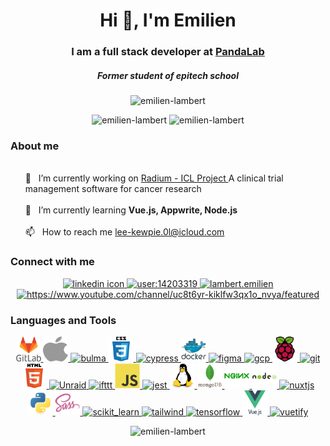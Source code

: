 <!-- ```html -->
<h1 align="center">Hi 👋, I'm Emilien</h1>
<h3 align="center">I am a full stack developer at <a href="https://pro.pandalab.fr" target="_blank">PandaLab</a></h3>
<h5 align="center">Former student of epitech school</h5>

<!-- ```html -->
<p align="center">
  <img
    src="https://komarev.com/ghpvc/?username=emilien-lambert&label=Profile%20views&color=0e75b6&style=flat"
    alt="emilien-lambert"
  />
</p>
<!-- ``` -->
<!-- ```html -->
<div align="center">
  <img
    src="https://github-readme-stats-mocha-ten-50.vercel.app/api?username=emilien-lambert&show_icons=true&locale=en&count_private=true&theme=dracula"
    alt="emilien-lambert"
  />
  <img
    src="https://github-profile-trophy.vercel.app/?username=emilien-lambert&column=3&theme=dracula&margin-w=5&margin-h=5"
    alt="emilien-lambert"
  />
</div>
<!-- ``` -->

<!-- ```html -->
<h3 align="left">About me</h3>
<ul style="list-style-type: none">
  <!-- <li>
    <span>
      🎓   You can see my resume
      <a href="https://cv.emilien-lambert.com/" target="_blank"> here </a>
    </span>
  </li> -->
  <br />
  <li>
    <span>
      🔭   I’m currently working on
      <a href="https://icl.radium-tech.com" target="_blank">
        Radium - ICL Project
      </a>
      A clinical trial management software for cancer research
    </span>
  </li>
  <br />
  <li>
    <span>
      🌱   I’m currently learning
      <strong>Vue.js, Appwrite, Node.js</strong>
    </span>
  </li>
  <br />
  <li>
    <span>
      📫   How to reach me
      <a itemprop="email" href="mailto:lee-kewpie.0l@icloud.com"
        >lee-kewpie.0l@icloud.com</a
      >
    </span>
  </li>
  <!-- <br />
  <li>
    <span>
      🎮   You think you can beat me at
      <a href="https://game.emilien-lambert.com" target="_blank"
        >retro gaming</a
      >?
    </span>
  </li> -->
</ul>
<!-- ``` -->

<!-- ```html -->
<h3 align="left">Connect with me</h3>
<p align="center">
  <a href="https://linkedin.com/in/emilien-lambert" target="_blank">
    <img
      src="https://raw.githubusercontent.com/rahuldkjain/github-profile-readme-generator/master/src/images/icons/Social/linked-in-alt.svg"
      alt="linkedin icon"
      height="30"
      width="40"
    />
  </a>
  <a href="https://stackoverflow.com/users/user:14203319" target="_blank">
    <img
      src="https://raw.githubusercontent.com/rahuldkjain/github-profile-readme-generator/master/src/images/icons/Social/stack-overflow.svg"
      alt="user:14203319"
      height="30"
      width="40"
    />
  </a>
  <a href="https://instagram.com/lambert.emilien" target="_blank">
    <img
      src="https://raw.githubusercontent.com/rahuldkjain/github-profile-readme-generator/master/src/images/icons/Social/instagram.svg"
      alt="lambert.emilien"
      height="30"
      width="40"
    />
  </a>
  <a
    href="https://www.youtube.com/@emilienlambert3636/"
    target="_blank"
  >
    <img
      src="https://raw.githubusercontent.com/rahuldkjain/github-profile-readme-generator/master/src/images/icons/Social/youtube.svg"
      alt="https://www.youtube.com/channel/uc8t6yr-kiklfw3qx1o_nvya/featured"
      height="30"
      width="40"
    />
  </a>
</p>
<!-- ``` -->

<!-- ```html -->
<h3 align="left">Languages and Tools</h3>
<p align="center">
  <a href="https://gitlab.com/" target="_blank" rel="noreferrer">
    <img src="./icons/gitlab.svg" alt="gitlab" width="40" height="40" />
  </a>
  <a href="https://apple.com/" target="_blank" rel="noreferrer">
    <img src="./icons/apple.svg" alt="apple" width="40" height="40" />
  </a>
  <a href="https://bulma.io/" target="_blank" rel="noreferrer">
    <img
      src="https://raw.githubusercontent.com/gilbarbara/logos/804dc257b59e144eaca5bc6ffd16949752c6f789/logos/bulma.svg"
      alt="bulma"
      width="40"
      height="40"
    />
  </a>
  <a href="https://www.w3schools.com/css/" target="_blank" rel="noreferrer">
    <img
      src="https://raw.githubusercontent.com/devicons/devicon/master/icons/css3/css3-original-wordmark.svg"
      alt="css3"
      width="40"
      height="40"
    />
  </a>
  <a href="https://www.cypress.io" target="_blank" rel="noreferrer">
    <img
      src="https://raw.githubusercontent.com/simple-icons/simple-icons/6e46ec1fc23b60c8fd0d2f2ff46db82e16dbd75f/icons/cypress.svg"
      alt="cypress"
      width="40"
      height="40"
    />
  </a>
  <a href="https://www.docker.com/" target="_blank" rel="noreferrer">
    <img
      src="https://raw.githubusercontent.com/devicons/devicon/master/icons/docker/docker-original-wordmark.svg"
      alt="docker"
      width="40"
      height="40"
    />
  </a>
  <a href="https://www.figma.com/" target="_blank" rel="noreferrer">
    <img
      src="https://www.vectorlogo.zone/logos/figma/figma-icon.svg"
      alt="figma"
      width="40"
      height="40"
    />
  </a>
  <a href="https://cloud.google.com" target="_blank" rel="noreferrer">
    <img
      src="https://www.vectorlogo.zone/logos/google_cloud/google_cloud-icon.svg"
      alt="gcp"
      width="40"
      height="40"
    />
  </a>
  <a href="https://www.raspberrypi.org" target="_blank" rel="noreferrer">
    <img
      src="./icons/raspberrypi.svg"
      alt="raspberrypi"
      width="40"
      height="40"
    />
  </a>
  <a href="https://git-scm.com/" target="_blank" rel="noreferrer">
    <img
      src="https://www.vectorlogo.zone/logos/git-scm/git-scm-icon.svg"
      alt="git"
      width="40"
      height="40"
    />
  </a>
  <a href="https://www.w3.org/html/" target="_blank" rel="noreferrer">
    <img
      src="https://raw.githubusercontent.com/devicons/devicon/master/icons/html5/html5-original-wordmark.svg"
      alt="html5"
      width="40"
      height="40"
    />
  </a>
  <a href="https://www.unraid.net" target="_blank" rel="noreferrer">
    <img
      src="https://styles.redditmedia.com/t5_2sn94/styles/communityIcon_dvuyt8m6z9y41.png?width=256&s=68c8955c01a2b2284730775ff26cf17a06352655"
      alt="Unraid"
      width="40"
      height="40"
    />
  </a>
  <a href="https://ifttt.com/" target="_blank" rel="noreferrer">
    <img
      src="https://www.vectorlogo.zone/logos/ifttt/ifttt-ar21.svg"
      alt="ifttt"
      width="40"
      height="40"
    />
  </a>
  <a
    href="https://developer.mozilla.org/en-US/docs/Web/JavaScript"
    target="_blank"
    rel="noreferrer"
  >
    <img
      src="https://raw.githubusercontent.com/devicons/devicon/master/icons/javascript/javascript-original.svg"
      alt="javascript"
      width="40"
      height="40"
    />
  </a>
  <a href="https://jestjs.io" target="_blank" rel="noreferrer">
    <img
      src="https://www.vectorlogo.zone/logos/jestjsio/jestjsio-icon.svg"
      alt="jest"
      width="40"
      height="40"
    />
  </a>
  <a href="https://www.linux.org/" target="_blank" rel="noreferrer">
    <img
      src="https://raw.githubusercontent.com/devicons/devicon/master/icons/linux/linux-original.svg"
      alt="linux"
      width="40"
      height="40"
    />
  </a>
  <a href="https://www.mongodb.com/" target="_blank" rel="noreferrer">
    <img
      src="https://raw.githubusercontent.com/devicons/devicon/master/icons/mongodb/mongodb-original-wordmark.svg"
      alt="mongodb"
      width="40"
      height="40"
    />
  </a>
  <a href="https://www.nginx.com" target="_blank" rel="noreferrer">
    <img
      src="https://raw.githubusercontent.com/devicons/devicon/master/icons/nginx/nginx-original.svg"
      alt="nginx"
      width="40"
      height="40"
    />
  </a>
  <a href="https://nodejs.org" target="_blank" rel="noreferrer">
    <img
      src="https://raw.githubusercontent.com/devicons/devicon/master/icons/nodejs/nodejs-original-wordmark.svg"
      alt="nodejs"
      width="40"
      height="40"
    />
  </a>
  <a href="https://nuxtjs.org/" target="_blank" rel="noreferrer">
    <img
      src="https://www.vectorlogo.zone/logos/nuxtjs/nuxtjs-icon.svg"
      alt="nuxtjs"
      width="40"
      height="40"
    />
  </a>
  <a href="https://www.python.org" target="_blank" rel="noreferrer">
    <img
      src="https://raw.githubusercontent.com/devicons/devicon/master/icons/python/python-original.svg"
      alt="python"
      width="40"
      height="40"
    />
  </a>
  <a href="https://sass-lang.com" target="_blank" rel="noreferrer">
    <img
      src="https://raw.githubusercontent.com/devicons/devicon/master/icons/sass/sass-original.svg"
      alt="sass"
      width="40"
      height="40"
    />
  </a>
  <a href="https://scikit-learn.org/" target="_blank" rel="noreferrer">
    <img
      src="https://upload.wikimedia.org/wikipedia/commons/0/05/Scikit_learn_logo_small.svg"
      alt="scikit_learn"
      width="40"
      height="40"
    />
  </a>
  <a href="https://tailwindcss.com/" target="_blank" rel="noreferrer">
    <img
      src="https://www.vectorlogo.zone/logos/tailwindcss/tailwindcss-icon.svg"
      alt="tailwind"
      width="40"
      height="40"
    />
  </a>
  <a href="https://www.tensorflow.org" target="_blank" rel="noreferrer">
    <img
      src="https://www.vectorlogo.zone/logos/tensorflow/tensorflow-icon.svg"
      alt="tensorflow"
      width="40"
      height="40"
    />
  </a>
  <a href="https://vuejs.org/" target="_blank" rel="noreferrer">
    <img
      src="https://raw.githubusercontent.com/devicons/devicon/master/icons/vuejs/vuejs-original-wordmark.svg"
      alt="vuejs"
      width="40"
      height="40"
    />
  </a>
  <a href="https://vuetifyjs.com/en/" target="_blank" rel="noreferrer">
    <img
      src="https://bestofjs.org/logos/vuetify.svg"
      alt="vuetify"
      width="40"
      height="40"
    />
  </a>
</p>
<!-- ``` -->

<!-- ```html -->
<div align="center">
  <img
    src="https://github-readme-streak-stats.herokuapp.com/?user=emilien-lambert&count_private=true&theme=dracula"
    alt="emilien-lambert"
  />
</div>
<!-- ``` -->
